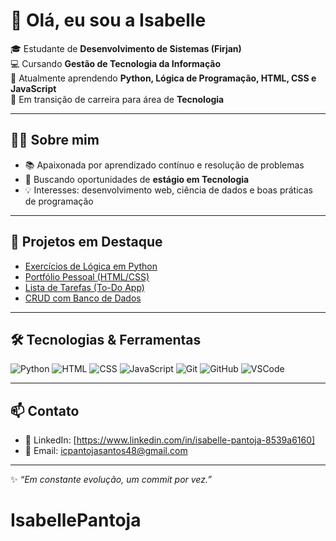 # 👋 Olá, eu sou a Isabelle  

🎓 Estudante de **Desenvolvimento de Sistemas (Firjan)**  
💻 Cursando **Gestão de Tecnologia da Informação**  
🌱 Atualmente aprendendo **Python, Lógica de Programação, HTML, CSS e JavaScript**  
🚀 Em transição de carreira para área de **Tecnologia**  

---

## 👩‍💻 Sobre mim
- 📚 Apaixonada por aprendizado contínuo e resolução de problemas  
- 🎯 Buscando oportunidades de **estágio em Tecnologia**  
- 💡 Interesses: desenvolvimento web, ciência de dados e boas práticas de programação  

---

## 🚀 Projetos em Destaque  
- [Exercícios de Lógica em Python](#)  
- [Portfólio Pessoal (HTML/CSS)](#)  
- [Lista de Tarefas (To-Do App)](#)  
- [CRUD com Banco de Dados](#)  

---

## 🛠️ Tecnologias & Ferramentas
![Python](https://img.shields.io/badge/Python-3776AB?style=for-the-badge&logo=python&logoColor=white)
![HTML](https://img.shields.io/badge/HTML5-E34F26?style=for-the-badge&logo=html5&logoColor=white)
![CSS](https://img.shields.io/badge/CSS3-1572B6?style=for-the-badge&logo=css3&logoColor=white)
![JavaScript](https://img.shields.io/badge/JavaScript-F7DF1E?style=for-the-badge&logo=javascript&logoColor=black)
![Git](https://img.shields.io/badge/Git-F05032?style=for-the-badge&logo=git&logoColor=white)
![GitHub](https://img.shields.io/badge/GitHub-181717?style=for-the-badge&logo=github&logoColor=white)
![VSCode](https://img.shields.io/badge/VS%20Code-007ACC?style=for-the-badge&logo=visualstudiocode&logoColor=white)

---

## 📫 Contato
- 💼 LinkedIn: [https://www.linkedin.com/in/isabelle-pantoja-8539a6160]  
- 📧 Email: icpantojasantos48@gmail.com  

---

✨ *“Em constante evolução, um commit por vez.”*  
# IsabellePantoja
